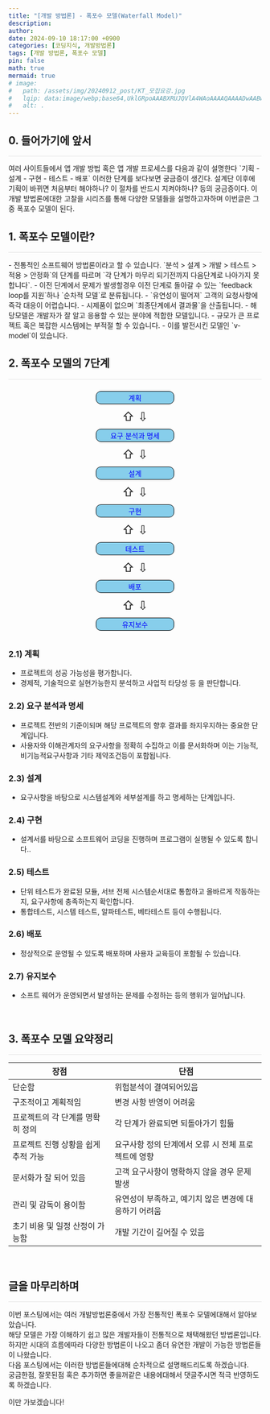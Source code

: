 ```yaml
---
title: "[개발 방법론] - 폭포수 모델(Waterfall Model)"
description: 
author:
date: 2024-09-10 18:17:00 +0900
categories: [코딩지식, 개발방법론]
tags: [개발 방법론, 폭포수 모델]
pin: false
math: true
mermaid: true
# image:
#   path: /assets/img/20240912_post/KT_모집요강.jpg
#   lqip: data:image/webp;base64,UklGRpoAAABXRUJQVlA4WAoAAAAQAAAADwAABwAAQUxQSDIAAAARL0AmbZurmr57yyIiqE8oiG0bejIYEQTgqiDA9vqnsUSI6H+oAERp2HZ65qP/VIAWAFZQOCBCAAAA8AEAnQEqEAAIAAVAfCWkAALp8sF8rgRgAP7o9FDvMCkMde9PK7euH5M1m6VWoDXf2FkP3BqV0ZYbO6NA/VFIAAAA
#   alt: .
---
```


## **0. 들어가기에 앞서**
<hr style="height: 0.5px; background-color: rgba(0, 0, 0, .1); border: none;" /> 
여러 사이트들에서 앱 개발 방법 혹은 앱 개발 프로세스를 다음과 같이 설명한다  
`기획 - 설계 - 구현 - 테스트 - 배포` 이러한 단계를 보다보면 궁금증이 생긴다. 설계단 이후에 기획이 바뀌면 처음부터 해야하나? 이 절차를 반드시 지켜야하나? 등의 궁금증이다.  
이개발 방법론에대한 고찰을 시리즈를 통해 다양한 모델들을 설명하고자하며 이번글은 그중 폭포수 모델이 된다.

<br/>

## **1. 폭포수 모델이란?**
<hr style="height: 0.5px; background-color: rgba(0, 0, 0, .1); border: none;" /> 
- 전통적인 소프트웨어 방법론이라고 할 수 있습니다. `분석 > 설계 > 개발 > 테스트 > 적용 > 안정화`의 단계를 따르며 `각 단계가 마무리 되기전까지 다음단계로 나아가지 못합니다`.
- 이전 단계에서 문제가 발생할경우 이전 단계로 돌아갈 수 있는 `feedback loop를 지원`하나 `순차적 모델`로 분류됩니다.
- `유연성이 떨어져` 고객의 요청사항에 즉각 대응이 어렵습니다.
- 시제품이 없으며 `최종단계에서 결과물`을 산출됩니다.
- 해당모델은 개발자가 잘 알고 응용할 수 있는 분야에 적합한 모델입니다.
- 규모가 큰 프로젝트 혹은 복잡한 시스템에는 부적절 할 수 있습니다.
- 이를 발전시킨 모델인 `v-model`이 있습니다.

<br/>

## **2. 폭포수 모델의 7단계**
<hr style="height: 0.5px; background-color: rgba(0, 0, 0, .1); border: none;" /> 

<div style="text-align: center;">
    <div style="display: inline-block; width: 150px; padding: 2px; margin: 10px; border: 1px solid black; border-radius: 10px; text-align: center; background-color: skyblue; color: blue;">계획</div>
    <br/>
    <span style="font-size: 24px; margin: 0 10px; display: inline-block; vertical-align: middle;">⇧  ⇩</span>
    <br/>
    <div style="display: inline-block; width: 150px; padding: 2px; margin: 10px; border: 1px solid black; border-radius: 10px; text-align: center; background-color: skyblue; color: blue;">요구 분석과 명세</div>
    <br/>
    <span style="font-size: 24px; margin: 0 10px; display: inline-block; vertical-align: middle;">⇧  ⇩</span>
    <br/>
    <div style="display: inline-block; width: 150px; padding: 2px; margin: 10px; border: 1px solid black; border-radius: 10px; text-align: center; background-color: skyblue; color: blue;">설계</div>
    <br/>
    <span style="font-size: 24px; margin: 0 10px; display: inline-block; vertical-align: middle;">⇧  ⇩</span>
    <br/>
    <div style="display: inline-block; width: 150px; padding: 2px; margin: 10px; border: 1px solid black; border-radius: 10px; text-align: center; background-color: skyblue; color: blue;">구현</div>
    <br/>
    <span style="font-size: 24px; margin: 0 10px; display: inline-block; vertical-align: middle;">⇧  ⇩</span>
    <br/>
    <div style="display: inline-block; width: 150px; padding: 2px; margin: 10px; border: 1px solid black; border-radius: 10px; text-align: center; background-color: skyblue; color: blue;">테스트</div>
    <br/>
    <span style="font-size: 24px; margin: 0 10px; display: inline-block; vertical-align: middle;">⇧  ⇩</span>
    <br/>
    <div style="display: inline-block; width: 150px; padding: 2px; margin: 10px; border: 1px solid black; border-radius: 10px; text-align: center; background-color: skyblue; color: blue;">배포</div>
    <br/>
    <span style="font-size: 24px; margin: 0 10px; display: inline-block; vertical-align: middle;">⇧  ⇩</span>
    <br/>
    <div style="display: inline-block; width: 150px; padding: 2px; margin: 10px; border: 1px solid black; border-radius: 10px; text-align: center; background-color: skyblue; color: blue;">유지보수</div>
</div>


### 2.1) 계획
- 프로젝트의 성공 가능성을 평가합니다.
- 경제적, 기술적으로 실현가능한지 분석하고 사업적 타당성 등 을 판단합니다.

### 2.2) 요구 분석과 명세
- 프로젝트 전반의 기준이되며 해당 프로젝트의 향후 결과를 좌지우지하는 중요한 단계입니다.
- 사용자와 이해관계자의 요구사항을 정확히 수집하고 이를 문서화하며 이는 기능적, 비기능적요구사항과 기타 제약조건등이 포함됩니다.

### 2.3) 설계
- 요구사항을 바탕으로 시스템설계와 세부설계를 하고 명세하는 단계입니다.

### 2.4) 구현
- 설계서를 바탕으로 소프트웨어 코딩을 진행하며 프로그램이 실행될 수 있도록 합니다..

### 2.5) 테스트
- 단위 테스트가 완료된 모듈, 서브 전체 시스템순서대로 통합하고 올바르게 작동하는지, 요구사항에 충족하는지 확인합니다.
- 통합테스트, 시스템 테스트, 알파테스트, 베타테스트 등이 수행됩니다.

### 2.6) 배포
- 정상적으로 운영될 수 있도록 배포하며 사용자 교육등이 포함될 수 있습니다.

### 2.7) 유지보수
- 소프트 웨어가 운영되면서 발생하는 문제를 수정하는 등의 행위가 일어납니다.

<br/>

## **3. 폭포수 모델 요약정리**
<hr style="height: 0.5px; background-color: rgba(0, 0, 0, .1); border: none;" />

| **장점**                        | **단점**                      |
|----------------------------------|-------------------------------|
| 단순함                          | 위험분석이 결여되어있음         |
| 구조적이고 계획적임              | 변경 사항 반영이 어려움        |
| 프로젝트의 각 단계를 명확히 정의 | 각 단계가 완료되면 되돌아가기 힘듦 |
| 프로젝트 진행 상황을 쉽게 추적 가능 | 요구사항 정의 단계에서 오류 시 전체 프로젝트에 영향 |
| 문서화가 잘 되어 있음           | 고객 요구사항이 명확하지 않을 경우 문제 발생 |
| 관리 및 감독이 용이함            | 유연성이 부족하고, 예기치 않은 변경에 대응하기 어려움 |
| 초기 비용 및 일정 산정이 가능함   | 개발 기간이 길어질 수 있음     |

<br/>

## **글을 마무리하며**

<hr style="height: 0.5px; background-color: rgba(0, 0, 0, .1); border: none;" />

이번 포스팅에서는 여러 개발방법론중에서 가장 전통적인 폭포수 모델에대해서 알아보았습니다.  
해당 모델은 가장 이해하기 쉽고 많은 개발자들이 전통적으로 채택해왔던 방법론입니다.  
하지만 시대의 흐름에따라 다양한 방법론이 나오고 좀더 유연한 개발이 가능한 방법론들이 나왔습니다.  
다음 포스팅에서는 이러한 방법론들에대해 순차적으로 설명해드리도록 하겠습니다.  
궁금한점, 잘못된점 혹은 추가하면 좋을꺼같은 내용에대해서 댓글주시면 적극 반영하도록 하겠습니다.  

이만 가보겠습니다!